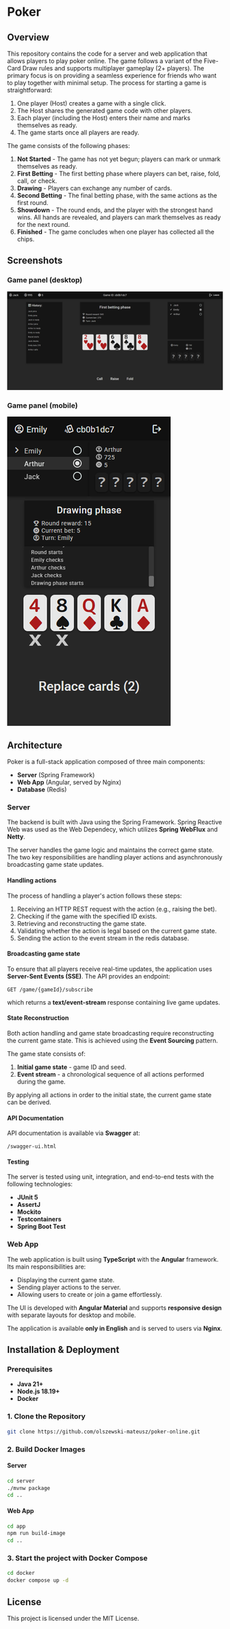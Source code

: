 # Poker

## Overview
This repository contains the code for a server and web application that allows players to play poker online. The game follows a variant of the Five-Card Draw rules and supports multiplayer gameplay (2+ players). The primary focus is on providing a seamless experience for friends who want to play together with minimal setup. The process for starting a game is straightforward:

1. One player (Host) creates a game with a single click.
2. The Host shares the generated game code with other players.
3. Each player (including the Host) enters their name and marks themselves as ready.
4. The game starts once all players are ready.

The game consists of the following phases:

1. **Not Started** - The game has not yet begun; players can mark or unmark themselves as ready.
2. **First Betting** - The first betting phase where players can bet, raise, fold, call, or check.
3. **Drawing** - Players can exchange any number of cards.
4. **Second Betting** - The final betting phase, with the same actions as the first round.
5. **Showdown** - The round ends, and the player with the strongest hand wins. All hands are revealed, and players can mark themselves as ready for the next round.
6. **Finished** - The game concludes when one player has collected all the chips.

## Screenshots

### Game panel (desktop)
![Game panel (desktop)](screen1.png)

### Game panel (mobile)
![Game panel (mobile)](screen2.png)

## Architecture

Poker is a full-stack application composed of three main components:

- **Server** (Spring Framework)
- **Web App** (Angular, served by Nginx)
- **Database** (Redis)

### Server

The backend is built with Java using the Spring Framework. Spring Reactive Web was used as the Web Dependecy, which utilizes **Spring WebFlux** and **Netty**.

The server handles the game logic and maintains the correct game state. The two key responsibilities are handling player actions and asynchronously broadcasting game state updates.

#### Handling actions

The process of handling a player's action follows these steps:

1. Receiving an HTTP REST request with the action (e.g., raising the bet).
2. Checking if the game with the specified ID exists.
3. Retrieving and reconstructing the game state.
4. Validating whether the action is legal based on the current game state.
5. Sending the action to the event stream in the redis database.

#### Broadcasting game state

To ensure that all players receive real-time updates, the application uses **Server-Sent Events (SSE)**. The API provides an endpoint:
```
GET /game/{gameId}/subscribe
```
which returns a **text/event-stream** response containing live game updates.

#### State Reconstruction

Both action handling and game state broadcasting require reconstructing the current game state. This is achieved using the **Event Sourcing** pattern.

The game state consists of:
1. **Initial game state** - game ID and seed.
2. **Event stream** - a chronological sequence of all actions performed during the game.

By applying all actions in order to the initial state, the current game state can be derived.

#### API Documentation

API documentation is available via **Swagger** at:
```
/swagger-ui.html
```

#### Testing

The server is tested using unit, integration, and end-to-end tests with the following technologies:

- **JUnit 5**
- **AssertJ**
- **Mockito**
- **Testcontainers**
- **Spring Boot Test**

### Web App

The web application is built using **TypeScript** with the **Angular** framework. Its main responsibilities are:

- Displaying the current game state.
- Sending player actions to the server.
- Allowing users to create or join a game effortlessly.

The UI is developed with **Angular Material** and supports **responsive design** with separate layouts for desktop and mobile.

The application is available **only in English** and is served to users via **Nginx**.


## Installation & Deployment

### Prerequisites
- **Java 21+**
- **Node.js 18.19+**
- **Docker**

### 1. Clone the Repository
```sh
git clone https://github.com/olszewski-mateusz/poker-online.git
```

### 2. Build Docker Images

#### Server
```sh
cd server
./mvnw package
cd ..
```

#### Web App
```sh
cd app
npm run build-image
cd ..
```

### 3. Start the project with Docker Compose
```sh
cd docker
docker compose up -d
```

## License
This project is licensed under the MIT License.

